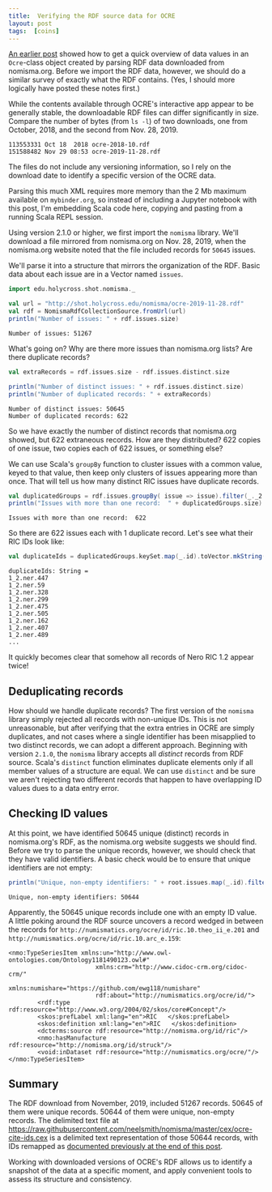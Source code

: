 ```yaml
---
title:  Verifying the RDF source data for OCRE
layout: post
tags:  [coins]
---
```


[An earlier post](http://neelsmith.info/hc/2019-12-01-validating-ocre/) showed how to get a quick overview of data values in an `Ocre`-class object created by parsing RDF data downloaded from nomisma.org.  Before we import the RDF data, however, we should do a similar survey of exactly what the RDF contains. (Yes, I should more logically have posted these notes first.)

While the contents available through OCRE's interactive app appear to be generally stable, the downloadable RDF files can differ significantly in size.  Compare the number of bytes (from `ls -l`) of two downloads, one from October, 2018, and the second from Nov. 28, 2019.

    113553331 Oct 18  2018 ocre-2018-10.rdf
    151588482 Nov 29 08:53 ocre-2019-11-28.rdf

The files do not include any versioning information, so I rely on the download date to identify a specific version of the OCRE data.

Parsing this much XML requires more memory than the 2 Mb maximum available on `mybinder.org`, so instead of including a Jupyter notebook with this post, I'm embedding Scala code here, copying and pasting from a running Scala REPL session.

Using version 2.1.0 or higher, we first import the `nomisma` library.  We'll download a file mirrored from nomisma.org on Nov. 28, 2019, when the nomisma.org website noted that the file included records for `50645` issues.

We'll parse it into a structure that mirrors the organization of the RDF.  Basic data about each issue are in a Vector named `issues`.

```scala
import edu.holycross.shot.nomisma._

val url = "http://shot.holycross.edu/nomisma/ocre-2019-11-28.rdf"
val rdf = NomismaRdfCollectionSource.fromUrl(url)
println("Number of issues: " + rdf.issues.size)
```

    Number of issues: 51267

What's going on?  Why are there more issues than nomisma.org lists?  Are there duplicate records?


```scala
val extraRecords = rdf.issues.size - rdf.issues.distinct.size

println("Number of distinct issues: " + rdf.issues.distinct.size)
println("Number of duplicated records: " + extraRecords)
```

    Number of distinct issues: 50645
    Number of duplicated records: 622

So we have exactly the number of distinct records that nomisma.org showed, but 622 extraneous records. How are they distributed?  622 copies of one issue, two copies each of 622 issues, or something else?

We can use Scala's `groupBy` function to cluster issues with a common value, keyed to that value, then keep only clusters of issues appearing more than once.  That will tell us how many distinct RIC issues have duplicate records.

```scala
val duplicatedGroups = rdf.issues.groupBy( issue => issue).filter(_._2.size > 1)
println("Issues with more than one record:  " + duplicatedGroups.size)
```

    Issues with more than one record:  622

So there are 622 issues each with 1 duplicate record.  Let's see what their RIC IDs look like:

```scala
val duplicateIds = duplicatedGroups.keySet.map(_.id).toVector.mkString("\n")
```    

    duplicateIds: String =
    1_2.ner.447
    1_2.ner.59
    1_2.ner.328
    1_2.ner.299
    1_2.ner.475
    1_2.ner.505
    1_2.ner.162
    1_2.ner.407
    1_2.ner.489
    ...

It quickly becomes clear that somehow all records of Nero RIC 1.2 appear twice!


## Deduplicating records

How should we handle duplicate records?  The first version of the `nomisma` library simply rejected all records with non-unique IDs.  This is not unreasonable, but after verifying that the extra entries in OCRE are simply duplicates, and not cases where a single identifier has been misapplied to two distinct records, we can adopt a different approach. Beginning with version `2.1.0`, the `nomisma` library accepts all *distinct* records from RDF source.  Scala's `distinct` function eliminates duplicate elements only if all member values of a structure are equal. We can use `distinct` and be sure we aren't rejecting two different records that happen to have overlapping ID values dues to a data entry error.


## Checking ID values

At this point, we have identified 50645 unique (distinct) records in nomisma.org's RDF, as the nomisma.org website suggests we should find.  Before we try to parse the unique records, however, we should check that they have valid identifiers.  A basic check would be to ensure that unique identifiers are not empty:

```scala
println("Unique, non-empty identifiers: " + root.issues.map(_.id).filter(_.nonEmpty).size)

```

    Unique, non-empty identifiers: 50644

Apparently, the 50645 unique records include one with an empty ID value. A little poking around the RDF source uncovers a record wedged in between the records for `http://numismatics.org/ocre/id/ric.10.theo_ii_e.201` and  `http://numismatics.org/ocre/id/ric.10.arc_e.159`:


```
<nmo:TypeSeriesItem xmlns:un="http://www.owl-ontologies.com/Ontology1181490123.owl#"
                        xmlns:crm="http://www.cidoc-crm.org/cidoc-crm/"
                        xmlns:numishare="https://github.com/ewg118/numishare"
                        rdf:about="http://numismatics.org/ocre/id/">
        <rdf:type rdf:resource="http://www.w3.org/2004/02/skos/core#Concept"/>
        <skos:prefLabel xml:lang="en">RIC   </skos:prefLabel>
        <skos:definition xml:lang="en">RIC   </skos:definition>
        <dcterms:source rdf:resource="http://nomisma.org/id/ric"/>
        <nmo:hasManufacture rdf:resource="http://nomisma.org/id/struck"/>
        <void:inDataset rdf:resource="http://numismatics.org/ocre/"/>
</nmo:TypeSeriesItem>
```


## Summary

The RDF download from November, 2019, included 51267 records.  50645 of them were unique records.  50644 of them were unique, non-empty records.  The delimited text file at <https://raw.githubusercontent.com/neelsmith/nomisma/master/cex/ocre-cite-ids.cex> is a delimited text representation of those 50644 records, with IDs remapped as [documented previously at the end of this post](http://neelsmith.info/hc/2019-12-02-building-ocre-text-corpus/).

Working with downloaded versions of OCRE's RDF allows us to identify a snapshot of the data at a specific moment, and apply convenient tools to assess its structure and consistency.
